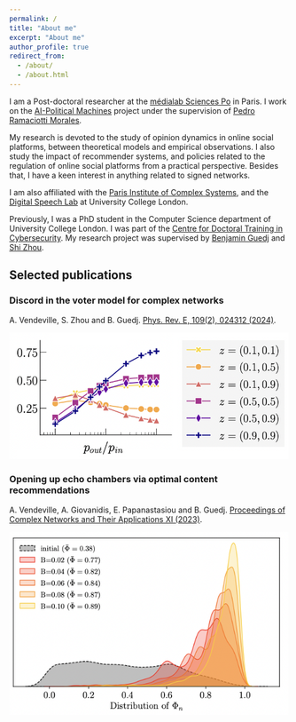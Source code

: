 ```yaml
---
permalink: /
title: "About me"
excerpt: "About me"
author_profile: true
redirect_from: 
  - /about/
  - /about.html
---
```


I am a Post-doctoral researcher at the [médialab Sciences Po](https://medialab.sciencespo.fr/en/) in Paris. I work on the [AI-Political Machines](https://medialab.sciencespo.fr/activites/ai-political-machine/) project under the supervision of [Pedro Ramaciotti Morales](https://pedroramaciotti.github.io/).

My research is devoted to the study of opinion dynamics in online social platforms, between theoretical models and empirical observations. I also study the impact of recommender systems, and policies related to the regulation of online social platforms from a practical perspective. Besides that, I have a keen interest in anything related to signed networks.

I am also affiliated with the [Paris Institute of Complex Systems](https://iscpif.fr/?lang=en), and the [Digital Speech Lab](https://www.digitalspeechlab.com/) at University College London.

Previously, I was a PhD student in the Computer Science department of University College London. I was part of the [Centre for Doctoral Training in Cybersecurity](https://www.ucl.ac.uk/computer-science/study/postgraduate-research/centre-doctoral-training-cybersecurity). My research project was supervised by [Benjamin Guedj](https://bguedj.github.io/) and [Shi Zhou](https://wp.cs.ucl.ac.uk/shizhou/).

## Selected publications

### Discord in the voter model for complex networks
A. Vendeville, S. Zhou and B. Guedj. [Phys. Rev. E, 109(2), 024312 (2024)](https://journals.aps.org/pre/abstract/10.1103/PhysRevE.109.024312).

![blabla](../images/discord.png)

### Opening up echo chambers via optimal content recommendations
A. Vendeville, A. Giovanidis, E. Papanastasiou and B. Guedj. [Proceedings of Complex Networks and Their Applications XI (2023)](https://link.springer.com/chapter/10.1007/978-3-031-21127-0_7).

![blabla](../images/cna23.png)